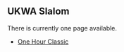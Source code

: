 ## UKWA Slalom

There is currently one page available.

- [One Hour Classic](hour-classic/README.md)
